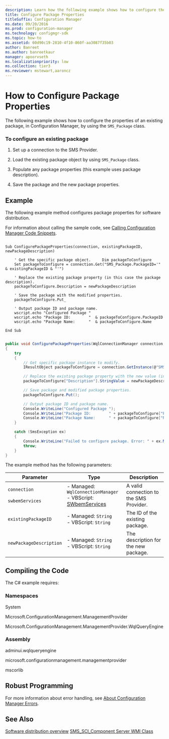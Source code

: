 ```yaml
---
description: Learn how the following example shows how to configure the properties of an existing package, in Configuration Manager, by using the SMS_Package class.
title: Configure Package Properties
titleSuffix: Configuration Manager
ms.date: 09/20/2016
ms.prod: configuration-manager
ms.technology: configmgr-sdk
ms.topic: how-to
ms.assetid: 60d90c19-2810-4f10-860f-aa3087f35b03
author: Banreet
ms.author: banreetkaur
manager: apoorvseth
ms.localizationpriority: low
ms.collection: tier3
ms.reviewer: mstewart,aaroncz 
---
```

# How to Configure Package Properties
The following example shows how to configure the properties of an existing package, in Configuration Manager, by using the `SMS_Package` class.  

### To configure an existing package  

1.  Set up a connection to the SMS Provider.  

2.  Load the existing package object by using `SMS_Package` class.  

3.  Populate any package properties (this example uses package description).  

4.  Save the package and the new package properties.  

## Example  
 The following example method configures package properties for software distribution.  

 For information about calling the sample code, see [Calling Configuration Manager Code Snippets](../../../../develop/core/understand/calling-code-snippets.md).  

```vbs  

Sub ConfigurePackageProperties(connection, existingPackageID, newPackageDescription)  

    ' Get the specific package object.     Dim packageToConfigure  
    Set packageToConfigure = connection.Get("SMS_Package.PackageID='" & existingPackageID & "'")  

    ' Replace the existing package property (in this case the package description).  
    packageToConfigure.Description = newPackageDescription  

    ' Save the package with the modified properties.  
    packageToConfigure.Put_  

    ' Output package ID and package name.  
    wscript.echo "Configured Package "    
    wscript.echo "Package ID:        "  & packageToConfigure.PackageID  
    wscript.echo "Package Name:      "  & packageToConfigure.Name  

End Sub  

```  

```c#  

public void ConfigurePackageProperties(WqlConnectionManager connection, string existingPackageID, string newPackageDescription)  
{  
    try  
    {  
        // Get specific package instance to modify.  
        IResultObject packageToConfigure = connection.GetInstance(@"SMS_Package.PackageID='" + existingPackageID + "'");  

        // Replace the existing package property with the new value (in this case the package description).  
        packageToConfigure["Description"].StringValue = newPackageDescription;  

        // Save package and modified package properties.  
        packageToConfigure.Put();  

        // Output package ID and package name.  
        Console.WriteLine("Configured Package ");  
        Console.WriteLine("Package ID:        " + packageToConfigure["PackageID"].StringValue);  
        Console.WriteLine("Package Name:      " + packageToConfigure["Name"].StringValue);  
    }  

    catch (SmsException ex)  
    {  
        Console.WriteLine("Failed to configure package. Error: " + ex.Message);  
        throw;  
    }  
}  

```  

 The example method has the following parameters:  

|Parameter|Type|Description|  
|---------------|----------|-----------------|  
|`connection`<br /><br /> `swbemServices`|-   Managed: `WqlConnectionManager`<br />-   VBScript: [SWbemServices](/windows/win32/wmisdk/swbemservices)|A valid connection to the SMS Provider.|  
|`existingPackageID`|-   Managed: `String`<br />-   VBScript: `String`|The ID of the existing package.|  
|`newPackageDescription`|-   Managed: `String`<br />-   VBScript: `String`|The description for the new package.|  

## Compiling the Code  
 The C# example requires:  

### Namespaces  
 System  

 Microsoft.ConfigurationManagement.ManagementProvider  

 Microsoft.ConfigurationManagement.ManagementProvider.WqlQueryEngine  

### Assembly  
 adminui.wqlqueryengine  

 microsoft.configurationmanagement.managementprovider  

 mscorlib  

## Robust Programming  
 For more information about error handling, see [About Configuration Manager Errors](../../../../develop/core/understand/about-configuration-manager-errors.md).  

## See Also  
 [Software distribution overview](software-distribution-overview.md)
 [SMS_SCI_Component Server WMI Class](../../../../develop/reference/core/servers/configure/sms_sci_component-server-wmi-class.md)
